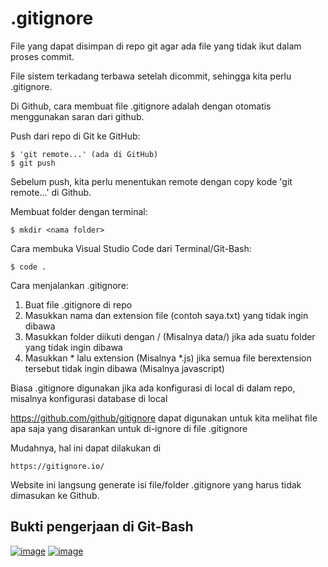 # .gitignore

File yang dapat disimpan di repo git agar ada file yang tidak ikut dalam proses commit.

File sistem terkadang terbawa setelah dicommit, sehingga kita perlu .gitignore.

Di Github, cara membuat file .gitignore adalah dengan otomatis menggunakan saran dari github.

Push dari repo di Git ke GitHub:

    $ 'git remote...' (ada di GitHub)
    $ git push

Sebelum push, kita perlu menentukan remote dengan copy kode 'git remote...' di Github.

Membuat folder dengan terminal:

    $ mkdir <nama folder>

Cara membuka Visual Studio Code dari Terminal/Git-Bash:

    $ code .

Cara menjalankan .gitignore:
1. Buat file .gitignore di repo
2. Masukkan nama dan extension file (contoh saya.txt) yang tidak ingin dibawa
3. Masukkan folder diikuti dengan / (Misalnya data/) jika ada suatu folder yang tidak ingin dibawa
4. Masukkan * lalu extension (Misalnya *.js) jika semua file berextension tersebut tidak ingin dibawa (Misalnya javascript)

Biasa .gitignore digunakan jika ada konfigurasi di local di dalam repo, misalnya konfigurasi database di local

https://github.com/github/gitignore dapat digunakan untuk kita melihat file apa saja yang disarankan untuk di-ignore di file .gitignore

Mudahnya, hal ini dapat dilakukan di

    https://gitignore.io/ 

Website ini langsung generate isi file/folder .gitignore yang harus tidak dimasukan ke Github.

## Bukti pengerjaan di Git-Bash

<a href="https://ibb.co/mXVQBWJ"><img src="https://i.ibb.co/b2Mp391/image.png" alt="image" border="0"></a>
<a href="https://ibb.co/m03KQX8"><img src="https://i.ibb.co/PMdyB9Q/image.png" alt="image" border="0"></a>
